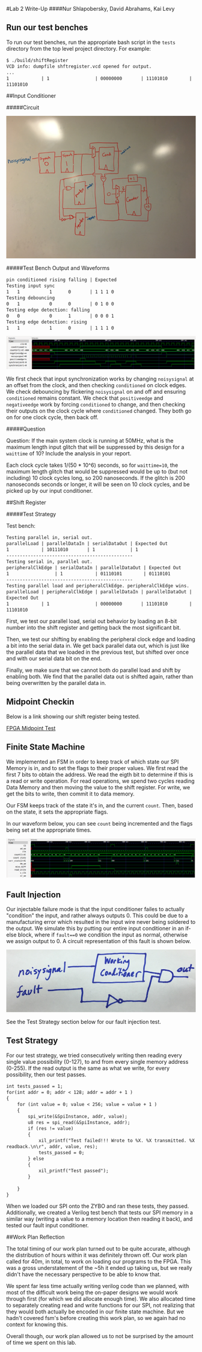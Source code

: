 #Lab 2 Write-Up
####Nur Shlapobersky, David Abrahams, Kai Levy

## Run our test benches

To run our test benches, run the appropriate bash script in the `tests` directory from the top level project directory. For example:

```
$ ./build/shiftRegister
VCD info: dumpfile shftregister.vcd opened for output.
...
1            | 1                 | 00000000       | 11101010        | 11101010
```

##Input Conditioner

#####Circuit

![](pics/circuit.jpg)

#####Test Bench Output and Waveforms

```
pin conditioned rising falling | Expected
Testing input sync
1   1           1      0       | 1 1 1 0
Testing debouncing
0   1           0      0       | 0 1 0 0
Testing edge detection: falling
0   0           0      1       | 0 0 0 1
Testing edge detection: rising
1   1           1      0       | 1 1 1 0
```

![](pics/input_conditioner_wave.png)

We first check that input synchronization works by changing `noisysignal` at an offset from the clock, and then checking `conditioned` on clock edges. We check debouncing by flickering `noisysignal` on and off and ensuring `conditioned` remains constant. We check that `positiveedge` and `negativeedge` work by forcing `conditioned` to change, and then checking their outputs on the clock cycle where `conditioned` changed. They both go on for one clock cycle, then back off.

#####Question

Question: If the main system clock is running at 50MHz, what is the maximum length input glitch that will be suppressed by this design for a `waittime` of 10? Include the analysis in your report.

Each clock cycle takes 1/(50 * 10^6) seconds, so for `waittime=10`, the maximum length glitch that would be suppressed would be up to (but not including) 10 clock cycles long, so 200 nanoseconds. If the glitch is 200 nanoseconds seconds or longer, it will be seen on 10 clock cycles, and be picked up by our input conditioner.

##Shift Register

#####Test Strategy

Test bench:

```
Testing parallel in, serial out.
parallelLoad | parallelDataIn | serialDataOut | Expected Out
1            | 10111010       | 1             | 1
-----------------------------------------------
Testing serial in, parallel out.
peripheralClkEdge | serialDataIn | parallelDataOut | Expected Out
1                 | 1            | 01110101        | 01110101
-----------------------------------------------
Testing parallel load and peripheralClkEdge. peripheralClkEdge wins.
parallelLoad | peripheralClkEdge | parallelDataIn | parallelDataOut | Expected Out
1            | 1                 | 00000000       | 11101010        | 11101010
```

First, we test our parallel load, serial out behavior by loading an 8-bit number into the shift register and getting back the most significant bit.

Then, we test our shifting by enabling the peripheral clock edge and loading a bit into the serial data in. We get back parallel data out, which is just like the parallel data that we loaded in the previous test, but shifted over once and with our serial data bit on the end.

Finally, we make sure that we cannot both do parallel load and shift by enabling both. We find that the parallel data out is shifted again, rather than being overwritten by the parallel data in.

## Midpoint Checkin

Below is a link showing our shift register being tested.


[FPGA Midpoint Test](https://www.dropbox.com/s/rzxv0z6wkb9nkij/2015-11-02%2012.37.54.mov?dl=0)

## Finite State Machine

We implemented an FSM in order to keep track of which state our SPI Memory is in, and to set the flags to their proper values. We first read the first 7 bits to obtain the address. We read the eigth bit to determine if this is a read or write operation. For read operations, we spend two cycles reading Data Memory and then moving the value to the shift register. For write, we get the bits to write, then commit it to data memory.

Our FSM keeps track of the state it's in, and the current `count`. Then, based on the state, it sets the appropriate flags.

In our waveform below, you can see `count` being incremented and the flags being set at the appropriate times.

![](pics/fsm_wave.png)

## Fault Injection

Our injectable failure mode is that the input conditioner failes to actually "condition" the input, and rather always outputs 0. This could be due to a manufacturing error which resulted in the input wire never being soldered to the output. We simulate this by putting our entire input conditioner in an if-else block, where if `fault==0` we condition the input as normal, otherwise we assign output to 0. A circuit representation of this fault is shown below.

![](pics/faulty_conditioner.jpg)

See the Test Strategy section below for our fault injection test.


## Test Strategy

For our test strategy, we tried consecutively writing then reading every single value possibility (0-127), to and from every single memory address (0-255). If the read output is the same as what we write, for every possibility, then our test passes.

```
int tests_passed = 1;
for(int addr = 0; addr < 128; addr = addr + 1 )
{
	for (int value = 0; value < 256; value = value + 1 )
	{
		spi_write(&SpiInstance, addr, value);
		u8 res = spi_read(&SpiInstance, addr);
		if (res != value)
		{
			xil_printf("Test failed!!! Wrote to %X. %X transmitted. %X readback.\n\r", addr, value, res);
			tests_passed = 0;
		} else
		{
			xil_printf("Test passed");
		}

	}
}
```

When we loaded our SPI onto the ZYBO and ran these tests, they passed. Additionally, we created a Verilog test bench that tests our SPI memory in a similar way (writing a value to a memory location then reading it back), and tested our fault input conditioner.

##Work Plan Reflection

The total timing of our work plan turned out to be quite accurate, although the distribution of hours within it was definitely thrown off.
Our work plan called for 40m, in total, to work on loading our programs to the FPGA. This was a gross understatement of the ~5h it ended up taking us, but we really didn't have the necessary perspective to be able to know that.

We spent far less time actually writing verilog code than we planned, with most of the difficult work being the on-paper designs we would work through first (for which we did allocate enough time).
We also allocated time to separately creating read and write functions for our SPI, not realizing that they would both actually be encoded in our finite state machine. But we hadn't covered fsm's before creating this work plan, so we again had no context for knowing this.

Overall though, our work plan allowed us to not be surprised by the amount of time we spent on this lab.
